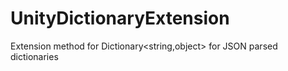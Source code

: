 UnityDictionaryExtension
========================

Extension method for Dictionary&lt;string,object> for JSON parsed dictionaries
